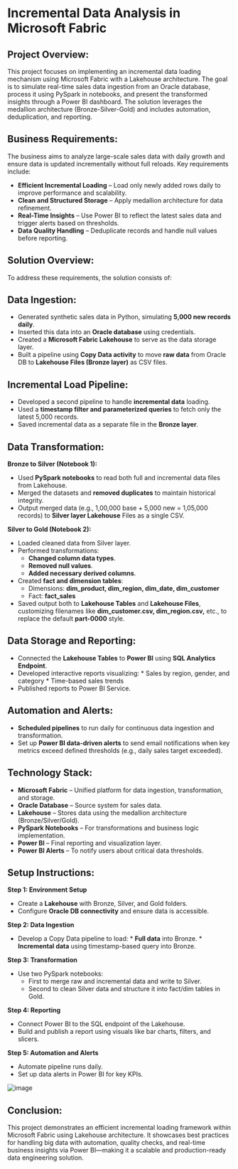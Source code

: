 # Incremental Data Analysis in Microsoft Fabric

## Project Overview:

This project focuses on implementing an incremental data loading mechanism using Microsoft Fabric with a Lakehouse architecture. The goal is to simulate real-time sales data ingestion from an Oracle database, process it using PySpark in notebooks, and present the transformed insights through a Power BI dashboard. The solution leverages the medallion architecture (Bronze-Silver-Gold) and includes automation, deduplication, and reporting.

## Business Requirements:

The business aims to analyze large-scale sales data with daily growth and ensure data is updated incrementally without full reloads. Key requirements include:

* **Efficient Incremental Loading** – Load only newly added rows daily to improve performance and scalability.
* **Clean and Structured Storage** – Apply medallion architecture for data refinement.
* **Real-Time Insights** – Use Power BI to reflect the latest sales data and trigger alerts based on thresholds.
* **Data Quality Handling** – Deduplicate records and handle null values before reporting.

## Solution Overview:

To address these requirements, the solution consists of:

## Data Ingestion:

* Generated synthetic sales data in Python, simulating **5,000 new records daily**.
* Inserted this data into an **Oracle database** using credentials.
* Created a **Microsoft Fabric Lakehouse** to serve as the data storage layer.
* Built a pipeline using **Copy Data activity** to move **raw data** from Oracle DB to **Lakehouse Files (Bronze layer)** as CSV files.

## Incremental Load Pipeline:

* Developed a second pipeline to handle **incremental data** loading.
* Used a **timestamp filter and parameterized queries** to fetch only the latest 5,000 records.
* Saved incremental data as a separate file in the **Bronze layer**.

## Data Transformation:

**Bronze to Silver (Notebook 1):**

* Used **PySpark notebooks** to read both full and incremental data files from Lakehouse.
* Merged the datasets and **removed duplicates** to maintain historical integrity.
* Output merged data (e.g., 1,00,000 base + 5,000 new = 1,05,000 records) to **Silver layer Lakehouse** Files as a single CSV.

**Silver to Gold (Notebook 2):**

* Loaded cleaned data from Silver layer.
* Performed transformations:
    * **Changed column data types**.
    * **Removed null values**.
    * **Added necessary derived columns**.
* Created **fact and dimension tables**:
    * Dimensions: **dim_product, dim_region, dim_date, dim_customer**
    * Fact: **fact_sales**
* Saved output both to **Lakehouse Tables** and **Lakehouse Files**, customizing filenames like **dim_customer.csv, dim_region.csv,** etc., to replace the default **part-0000** style.

## Data Storage and Reporting:

* Connected the **Lakehouse Tables** to **Power BI** using **SQL Analytics Endpoint**.
* Developed interactive reports visualizing:
      * Sales by region, gender, and category
      * Time-based sales trends
* Published reports to Power BI Service.

## Automation and Alerts:

* **Scheduled pipelines** to run daily for continuous data ingestion and transformation.
* Set up **Power BI data-driven alerts** to send email notifications when key metrics exceed defined thresholds (e.g., daily sales target exceeded).

## Technology Stack:

* **Microsoft Fabric** – Unified platform for data ingestion, transformation, and storage.
* **Oracle Database** – Source system for sales data.
* **Lakehouse** – Stores data using the medallion architecture (Bronze/Silver/Gold).
* **PySpark Notebooks** – For transformations and business logic implementation.
* **Power BI** – Final reporting and visualization layer.
* **Power BI Alerts** – To notify users about critical data thresholds.

## Setup Instructions:

**Step 1: Environment Setup**

* Create a **Lakehouse** with Bronze, Silver, and Gold folders.
* Configure **Oracle DB connectivity** and ensure data is accessible.

**Step 2: Data Ingestion**

* Develop a Copy Data pipeline to load:
      * **Full data** into Bronze.
      * **Incremental data** using timestamp-based query into Bronze.

**Step 3: Transformation**

* Use two PySpark notebooks:
     * First to merge raw and incremental data and write to Silver.
     * Second to clean Silver data and structure it into fact/dim tables in Gold.

**Step 4: Reporting**

* Connect Power BI to the SQL endpoint of the Lakehouse.
* Build and publish a report using visuals like bar charts, filters, and slicers.

**Step 5: Automation and Alerts**

* Automate pipeline runs daily.
* Set up data alerts in Power BI for key KPIs.

![image](https://github.com/user-attachments/assets/2a116de2-739a-4eb7-ba3e-5329812706ba)

## Conclusion:

This project demonstrates an efficient incremental loading framework within Microsoft Fabric using Lakehouse architecture. It showcases best practices for handling big data with automation, quality checks, and real-time business insights via Power BI—making it a scalable and production-ready data engineering solution.
